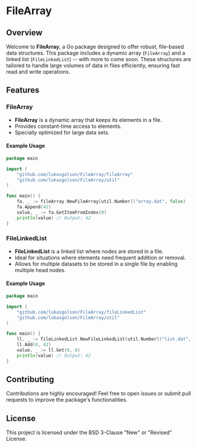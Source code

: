 
# FileArray

## Overview
Welcome to **FileArray**, a Go package designed to offer robust, file-based data structures. This package includes a dynamic array (`FileArray`) and a linked list (`FileLinkedList`) -- with more to come soon. These structures are tailored to handle large volumes of data in files efficiently, ensuring fast read and write operations.

## Features

### FileArray
- **FileArray** is a dynamic array that keeps its elements in a file.
- Provides constant-time access to elements.
- Specially optimized for large data sets.

#### Example Usage

```go
package main

import (
	"github.com/lukasgolson/FileArray/fileArray"
	"github.com/lukasgolson/FileArray/util"
)

func main() {
	fa, _ := fileArray.NewFileArray[util.Number]("array.dat", false)
	fa.Append(42)
	value, _ := fa.GetItemFromIndex(0)
	println(value) // Output: 42
}
```

### FileLinkedList
- **FileLinkedList** is a linked list where nodes are stored in a file.
- Ideal for situations where elements need frequent addition or removal.
- Allows for multiple datasets to be stored in a single file by enabling multiple head nodes.

#### Example Usage

```go
package main

import (
	"github.com/lukasgolson/FileArray/fileLinkedList"
	"github.com/lukasgolson/FileArray/util"
)

func main() {
	ll, _ := fileLinkedList.NewFileLinkedList[util.Number]("list.dat", false)
	ll.Add(0, 42)
	value, _ := ll.Get(0, 0)
	println(value) // Output: 42
}
```

## Contributing
Contributions are highly encouraged! Feel free to open issues or submit pull requests to improve the package's functionalities.

## License
This project is licensed under the BSD 3-Clause "New" or "Revised" License.
